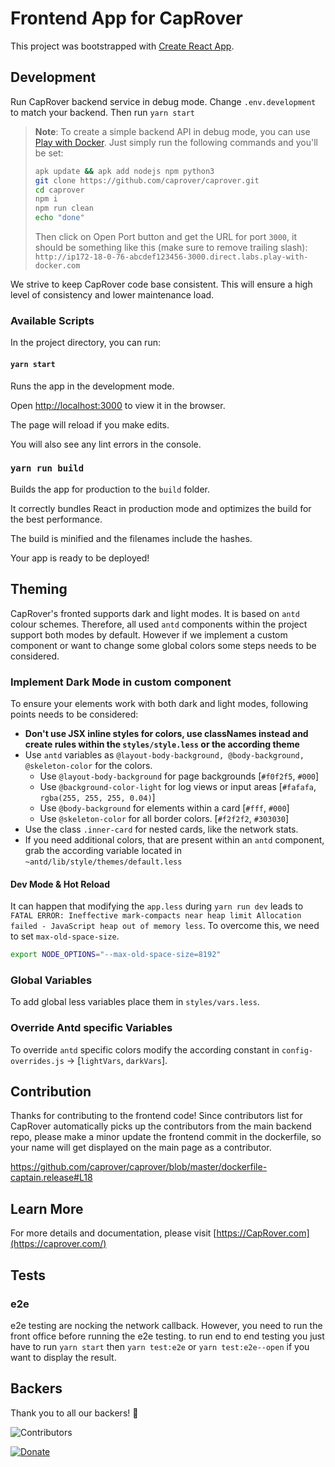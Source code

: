# Frontend App for CapRover

This project was bootstrapped with [Create React App](https://github.com/facebook/create-react-app).

## Development

Run CapRover backend service in debug mode. Change `.env.development` to match your backend. Then run `yarn start`

> **Note**: To create a simple backend API in debug mode, you can use [Play with Docker](https://labs.play-with-docker.com/). Just simply run the following commands and you'll be set:
>
> ```bash
> apk update && apk add nodejs npm python3
> git clone https://github.com/caprover/caprover.git
> cd caprover
> npm i
> npm run clean
> echo "done"
> ```
>
> Then click on Open Port button and get the URL for port `3000`, it should be something like this (make sure to remove trailing slash): `http://ip172-18-0-76-abcdef123456-3000.direct.labs.play-with-docker.com`

We strive to keep CapRover code base consistent. This will ensure a high level of consistency and lower maintenance load.

### Available Scripts

In the project directory, you can run:

#### `yarn start`

Runs the app in the development mode.

Open [http://localhost:3000](http://localhost:3000) to view it in the browser.

The page will reload if you make edits.

You will also see any lint errors in the console.

### `yarn run build`

Builds the app for production to the `build` folder.

It correctly bundles React in production mode and optimizes the build for the best performance.

The build is minified and the filenames include the hashes.

Your app is ready to be deployed!

## Theming

CapRover's fronted supports dark and light modes. It is based on `antd` colour schemes. Therefore, all used `antd` components within the project support both modes by default. However if we implement a custom component or want to change some global colors some steps needs to be considered.

### Implement Dark Mode in custom component

To ensure your elements work with both dark and light modes, following points needs to be considered:

-   **Don't use JSX inline styles for colors, use classNames instead and create rules within the `styles/style.less` or the according theme**
-   Use `antd` variables as `@layout-body-background, @body-background, @skeleton-color` for the colors.
    -   Use `@layout-body-background` for page backgrounds [`#f0f2f5`, `#000`]
    -   Use `@background-color-light` for log views or input areas [`#fafafa`, `rgba(255, 255, 255, 0.04)`]
    -   Use `@body-background` for elements within a card [`#fff`, `#000`]
    -   Use `@skeleton-color` for all border colors. [`#f2f2f2`, `#303030`]
-   Use the class `.inner-card` for nested cards, like the network stats.
-   If you need additional colors, that are present within an `antd` component, grab the according variable located in `~antd/lib/style/themes/default.less`

#### Dev Mode & Hot Reload

It can happen that modifying the `app.less` during `yarn run dev` leads to `FATAL ERROR: Ineffective mark-compacts near heap limit Allocation failed - JavaScript heap out of memory less`. To overcome this, we need to set `max-old-space-size`.

```bash
export NODE_OPTIONS="--max-old-space-size=8192"
```

### Global Variables

To add global less variables place them in `styles/vars.less`.

### Override Antd specific Variables

To override `antd` specific colors modify the according constant in `config-overrides.js` -> [`lightVars`, `darkVars`].

## Contribution

Thanks for contributing to the frontend code! Since contributors list for CapRover automatically picks up the contributors from the main backend repo, please make a minor update the frontend commit in the dockerfile, so your name will get displayed on the main page as a contributor.

https://github.com/caprover/caprover/blob/master/dockerfile-captain.release#L18

## Learn More

For more details and documentation, please visit [https://CapRover.com](https://caprover.com/)

## Tests

### e2e
e2e testing are nocking the network callback.
However, you need to run the front office before running the e2e testing.
to run end to end testing you just have to run `yarn start` then `yarn test:e2e` or `yarn test:e2e--open` if you want to display the result. 

## Backers

Thank you to all our backers! 🙏

![Contributors](https://contrib.rocks/image?repo=caprover/caprover-frontend)

[![Donate](https://opencollective.com/caprover/donate/button.png?color=blue)](https://opencollective.com/caprover#backer)
